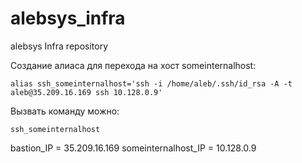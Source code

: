 # alebsys_infra
alebsys Infra repository

Создание алиаса для перехода на хост someinternalhost:

```alias ssh_someinternalhost='ssh -i /home/aleb/.ssh/id_rsa -A -t aleb@35.209.16.169 ssh 10.128.0.9'```

Вызвать команду можно:

```ssh_someinternalhost```


bastion_IP = 35.209.16.169
someinternalhost_IP = 10.128.0.9



